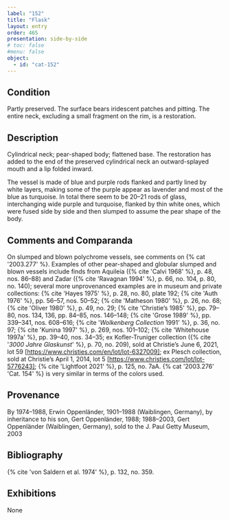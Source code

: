 ```yaml
---
label: "152"
title: "Flask"
layout: entry
order: 465
presentation: side-by-side
# toc: false
#menu: false 
object:
  - id: "cat-152"
---
```


## Condition

Partly preserved. The surface bears iridescent patches and pitting. The entire neck, excluding a small fragment on the rim, is a restoration.

## Description

Cylindrical neck; pear-shaped body; flattened base. The restoration has added to the end of the preserved cylindrical neck an outward-splayed mouth and a lip folded inward.

The vessel is made of blue and purple rods flanked and partly lined by white layers, making some of the purple appear as lavender and most of the blue as turquoise. In total there seem to be 20–21 rods of glass, interchanging wide purple and turquoise, flanked by thin white ones, which were fused side by side and then slumped to assume the pear shape of the body.

## Comments and Comparanda

On slumped and blown polychrome vessels, see comments on {% cat '2003.277' %}. Examples of other pear-shaped and globular slumped and blown vessels include finds from Aquileia ({% cite 'Calvi 1968' %}, p. 48, nos. 86–88) and Zadar ({% cite 'Ravagnan 1994' %}, p. 66, no. 104, p. 80, no. 140); several more unprovenanced examples are in museum and private collections: {% cite 'Hayes 1975' %}, p. 28, no. 80, plate 192; {% cite 'Auth 1976' %}, pp. 56–57, nos. 50–52; {% cite 'Matheson 1980' %}, p. 26, no. 68; {% cite 'Oliver 1980' %}, p. 49, no. 29; {% cite 'Christie’s 1985' %}, pp. 79–80, nos. 134, 136, pp. 84–85, nos. 146–148; {% cite 'Grose 1989' %}, pp. 339–341, nos. 608–616; {% cite '*Wolkenberg Collection* 1991' %}, p. 36, no. 97; {% cite 'Kunina 1997' %}, p. 269, nos. 101–102; {% cite 'Whitehouse 1997a' %}, pp. 39–40, nos. 34–35; ex Kofler-Truniger collection ({% cite '*3000 Jahre Glaskunst*' %}, p. 70, no. 209), sold at Christie’s June 6, 2021, lot 59 [https://www.christies.com/en/lot/lot-6327009]; ex Plesch collection, sold at Christie’s April 1, 2014, lot 5 [https://www.christies.com/lot/lot-5776243]; {% cite 'Lightfoot 2021' %}, p. 125, no. 7aA. {% cat '2003.276' 'Cat. 154' %} is very similar in terms of the colors used.

## Provenance

By 1974–1988, Erwin Oppenländer, 1901–1988 (Waiblingen, Germany), by inheritance to his son, Gert Oppenländer, 1988; 1988–2003, Gert Oppenländer (Waiblingen, Germany), sold to the J. Paul Getty Museum, 2003

## Bibliography

{% cite 'von Saldern et al. 1974' %}, p. 132, no. 359.

## Exhibitions

None